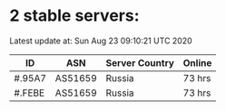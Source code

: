 # 2 stable servers:

Latest update at: Sun Aug 23 09:10:21 UTC 2020

| ID | ASN | Server Country | Online |
| -- | --- | -------------- | ------ |
| #.95A7 | AS51659 | Russia | 73 hrs |
| #.FEBE | AS51659 | Russia | 73 hrs |

